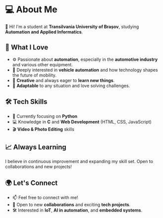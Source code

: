 # 💻 About Me

👋 Hi! I'm a student at **Transilvania University of Brașov**, studying **Automation and Applied Informatics**.

## 🚀 What I Love
- ⚙️ Passionate about **automation**, especially in the **automotive industry** and various other equipment.
- 🚗 Deeply interested in **vehicle automation** and how technology shapes the future of mobility.
- 🎨 **Creative** and always eager to **learn new things**.
- 🔄 **Adaptable** to any situation and love solving challenges.

## 🛠️ Tech Skills
- 🐍 Currently focusing on **Python**
- 💻 Knowledge in **C** and **Web Development** (HTML, CSS, JavaScript)
- 🎬 **Video & Photo Editing** skills

## 📈 Always Learning
I believe in continuous improvement and expanding my skill set. Open to collaborations and new projects!

## 🌍 Let's Connect
- 📫 Feel free to connect with me!
- 🚀 Open to new **collaborations** and exciting **tech projects**.
- 🛠️ Interested in **IoT**, **AI in automation**, and **embedded systems**.

